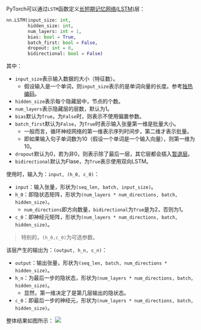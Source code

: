 PyTorch可以通过`LSTM`函数定义[长短期记忆网络(LSTM)](长短期记忆网络(LSTM).md)层：
```python
nn.LSTM(input_size: int, 
		hidden_size: int, 
		num_layers: int = 1,
		bias: bool = True,
		batch_first: bool = False,
		dropout: int = 0,
		bidirectional: bool = False)
```
其中：
- `input_size`表示输入数据的大小（特征数）。
	- 假设输入是一个单词，则`input_size`表示的是单词向量的长度。参考[独热编码](机器学习/PyTorch/基础/独热编码.md)。
- `hidden_size`表示每个隐藏层中，节点的个数。
- `num_layers`表示隐藏层的层数，默认为1。
- `bias`默认为`True`，为`False`时，则表示不使用偏置参数。
- `batch_first`默认为`False`，为`True`时表示输入张量第一维是批量大小。
	- 一般而言，循环神经网络的第一维表示序列时间步，第二维才表示批量。
	- 即如果输入句子单词数为10（假设一个单词是一个输入向量），则第一维为10。
- `dropout`默认为0，若为非0，则表示除了最后一层，其它层都会插入[暂退层](定义暂退层.md)。
- `bidirectional`默认为Flase，为`True`表示使用双向LSTM。

使用时，输入为：`input, (h_0, c_0)`：
- `input`：输入张量，形状为`(seq_len, batch, input_size)`。
- `h_0`：即隐状态矩阵，形状为`(num_layers * num_directions, batch, hidden_size)`。
	- `num_directions`即方向数量，`bidirectional`为`True`是为2，否则为1。
- `c_0`：即神经元矩阵，形状为`(num_layers * num_directions, batch, hidden_size)`。

> 特别的，`(h_0,c_0)`为可选参数。

该层产生的输出为：`(output, h_n, c_n)`：
- `output`：输出张量，形状为`(seq_len, batch, num_directions * hidden_size)`。
- `h_n`：为最后一步的隐状态，形状为`(num_layers * num_directions, batch, hidden_size)`。
	- 显然，第一维决定了是第几层输出的隐状态。
- `c_0`：即最后一步的神经元，形状为`(num_layers * num_directions, batch, hidden_size)`。

整体结果如图所示：
![](Pasted%20image%2020230924120536.png|500)
